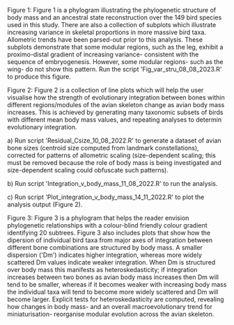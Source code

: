 Figure 1: Figure 1 is a phylogram illustrating the phylogenetic structure of body mass and an ancestral state reconstruction over the 149 bird species used in this study. 
There are also a collection of subplots which illustrate increasing variance in skeletal proportions in more massive bird taxa. Allometric trends have been parsed-out prior to this analysis. 
These subplots demonstrate that some modular regions, such as the leg, exhibit a proximo-distal gradient of increasing variance- consistent with the sequence of embryogenesis. 
However, some modular regions- such as the wing- do not show this pattern. 
Run the script 'Fig_var_stru_08_08_2023.R' to produce this figure.

Figure 2: Figure 2 is a collection of line plots which will help the user visualise how the strength of evolutionary integration between bones within different regions/modules of the avian skeleton change as avian body mass increases. This is achieved by generating many taxonomic subsets of birds with different mean body mass values, and repeating analyses to determin evolutionary integration.

a) Run script 'Residual_Csize_10_08_2022.R' to generate a dataset of avian bone sizes (centroid size computed from landmark constellations), corrected for patterns of allometric scaling (size-dependent scaling; this must be removed because the role of body mass is being investigated and size-dependent scaling could obfuscate such patterns).

b) Run script 'Integration_v_body_mass_11_08_2022.R' to run the analysis.

c) Run script 'Plot_integration_v_body_mass_14_11_2022.R' to plot the analysis output (Figure 2).

Figure 3: Figure 3 is a phylogram that helps the reader envision phylogenetic relationships with a colour-blind friendly colour gradient identifying 20 subtrees.
Figure 3 also includes plots that show how the dipersion of individual bird taxa from major axes of integration between different bone combinations are structured by body mass. 
A smaller dispersion ('Dm') indicates higher integration, whereas more widely scattered Dm values indicate weaker integration. When Dm is structured over body mass this manifests
as heteroskedasticity; if integration increases between two bones as avian body mass increases then Dm will tend to be smaller, whereas if it becomes weaker with increasing
body mass the individual taxa will tend to become more widely scattered and Dm will become larger. 
Explicit tests for heteroskedasticity are computed, revealing how changes in body mass- and an overall macroevolutionary trend for miniaturisation- reorganise modular evolution across
the avian skeleton. 
